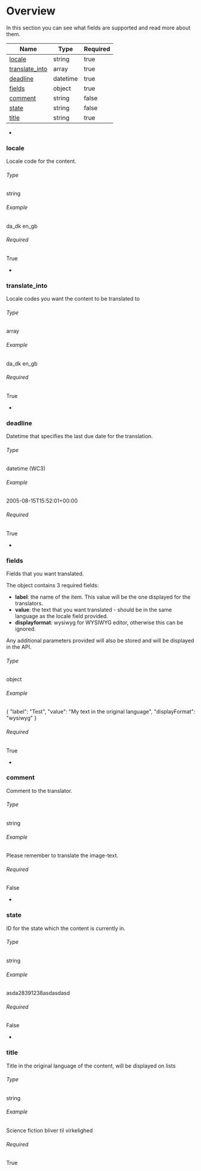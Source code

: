 # Overview
In this section you can see what fields are supported and read more about them.

|Name|Type|Required|
|---|---|---|
|[locale](#locale)|string|true|
|[translate_into](#translate_into)|array|true|
|[deadline](#deadline)|datetime|true|
|[fields](#fields)|object|true|
|[comment](#comment)|string|false|
|[state](#state)|string|false|
|[title](#title)|string|true|

-

### <a name="locale"></a> locale
Locale code for the content.

###### Type
string

###### Example
da_dk
en\_gb

###### Required
True

-

### <a name="translate_into"></a> translate_into
Locale codes you want the content to be translated to

###### Type
array

###### Example
da_dk 
en\_gb

###### Required
True

-

### <a name="deadline"></a> deadline
Datetime that specifies the last due date for the translation.

###### Type
datetime (WC3)

###### Example
2005-08-15T15:52:01+00:00

###### Required
True

-

### <a name="fields"></a> fields
Fields that you want translated.

The object contains 3 required fields: 

- **label**: the name of the item. This value will be the one displayed for the translators.
- **value**: the text that you want translated - should be in the same language as the locale field provided.
- **displayformat**: wysiwyg for WYSIWYG editor, otherwise this can be ignored.

Any additional parameters provided will also be stored and will be displayed in the API.

###### Type
object

###### Example
{ "label": "Test", "value": "My text in the original language", "displayFormat": "wysiwyg" }

###### Required
True

-

### <a name="comment"></a> comment
Comment to the translator.

###### Type
string

###### Example
Please remember to translate the image-text.

###### Required
False

-

### <a name="state"></a> state
ID for the state which the content is currently in.

###### Type
string

###### Example
asda28391238asdasdasd

###### Required
False

-

### <a name="title"></a> title
Title in the original language of the content, will be displayed on lists

###### Type
string

###### Example
Science fiction bliver til virkelighed

###### Required
True
